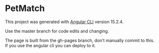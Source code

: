 # PetMatch

This project was generated with [Angular CLI](https://github.com/angular/angular-cli) version 15.2.4.

Use the master branch for code edits and changing.

The page is built from the gh-pages branch, don't manually commit to this. If you use the angular cli you can deploy to it.
